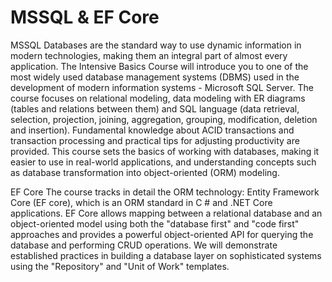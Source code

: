 # MSSQL & EF Core

MSSQL
Databases are the standard way to use dynamic information in modern technologies, making them an integral part of almost every application. The Intensive Basics Course will introduce you to one of the most widely used database management systems (DBMS) used in the development of modern information systems - Microsoft SQL Server. The course focuses on relational modeling, data modeling with ER diagrams (tables and relations between them) and SQL language (data retrieval, selection, projection, joining, aggregation, grouping, modification, deletion and insertion). Fundamental knowledge about ACID transactions and transaction processing and practical tips for adjusting productivity are provided. This course sets the basics of working with databases, making it easier to use in real-world applications, and understanding concepts such as database transformation into object-oriented (ORM) modeling.

EF Core
The course tracks in detail the ORM technology: Entity Framework Core (EF core), which is an ORM standard in C # and .NET Core applications. EF Core allows mapping between a relational database and an object-oriented model using both the "database first" and "code first" approaches and provides a powerful object-oriented API for querying the database and performing CRUD operations. We will demonstrate established practices in building a database layer on sophisticated systems using the "Repository" and "Unit of Work" templates.
